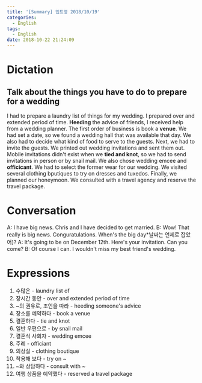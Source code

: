 ```yaml
---
title: '[Summary] 입트영 2018/10/19'
categories:
  - English
tags:
  - English
date: 2018-10-22 21:24:09
---
```


# Dictation

## Talk about the things you have to do to prepare for a wedding

I had to prepare a laundry list of things for my wedding. I prepared over and extended period of time. **Heeding** the advice of friends, I received  help from a wedding planner. The first order of business is book a **venue**. We had set a date, so we found a wedding hall that was available that day. We also had to decide what kind of food to serve to the guests. Next, we had to invite the guests. We printed out wedding invitations and sent them out. Mobile invitations didn't exist when we **tied and knot**, so we had to send invitations in person or by snail mail. We also chose wedding emcee and **officicant**. We had to select the former wear for our wedding. We visited several clothing bputiques to try on dresses and tuxedos. Finally, we planned our honeymoon. We consulted with a travel agency and reserve the travel package.

# Conversation

A: I have big news. Chris and I have decided to get married.
B: Wow! That really is big news. Conguratulations. When's the big day*날짜는 언제로 잡았어)?
A: It's going to be on December 12th. Here's your invitation. Can you come?
B: Of course I can. I wouldn't miss my best friend's wedding.

# Expressions

1. 수많은 - laundry list of
2. 장시간 동안 - over and extended period of time
3. ~의 권유로, 조언을 따라 - heeding someone's advice
4. 장소를 예약하다 - book a venue
5. 결혼하다 - tie and knot
6. 일반 우편으로 - by snail mail
7. 결혼식 사회자 - wedding emcee
8. 주례 - officiant
9. 의상실 - clothing boutique
10. 착용해 보다 - try on ~
11. ~와 상담하다 - consult with ~
12. 여행 상품을 예약했다 - reserved a travel package